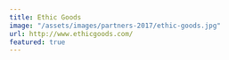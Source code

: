 ```yaml
---
title: Ethic Goods
image: "/assets/images/partners-2017/ethic-goods.jpg"
url: http://www.ethicgoods.com/
featured: true
---
```


